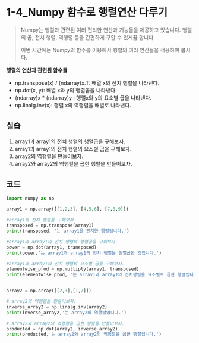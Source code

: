 # 1-4_Numpy 함수로 행렬연산 다루기

> Numpy는 행렬과 관련된 여러 편리한 연산과 기능들을 제공하고 있습니다. 행렬의 곱, 전치 행렬, 역행렬 등을 간편하게 구할 수 있게끔 합니다.
>
> 이번 시간에는 Numpy의 함수를 이용해서 행렬의 여러 연산들을 적용하여 봅시다.



**행렬의 연산과 관련된 함수들**

- np.transpose(x) / (ndarray)x.T: 배열 x의 전치 행렬을 나타낸다.
- np.dot(x, y): 배열 x와 y의 행렬곱을 나타낸다.
- (ndarray)x * (ndarray)y : 행렬x와 y의 요소별 곱을 나타낸다.
- np.linalg.inv(x): 행렬 x의 역행렬을 배열로 나타낸다.



## 실습

1. array1과 array1의 전치 행렬의 행렬곱을 구해보자.
2. array1과 array1의 전치 행렬의 요소별 곱을 구해보자.
3. array2의 역행렬을 만들어보자.
4. array2와 array2의 역행렬을 곱한 행렬을 만들어보자.



## 코드

```python
import numpy as np

array1 = np.array([[1,2,3], [4,5,6], [7,8,9]])

#array1의 전치 행렬을 구해보자.
transposed = np.transpose(array1)
print(transposed, '는 array1을 전치한 행렬입니다.')    

#array1과 array1의 전치 행렬의 행렬곱을 구해보자.
power = np.dot(array1, transposed)
print(power,'는 array1과 array1의 전치 행렬을 행렬곱한 것입니다.')

#array1과 array1의 전치 행렬의 요소별 곱을 구해보자.
elementwise_prod = np.multiply(array1, transposed)
print(elementwise_prod, '는 array1과 array1의 전치행렬을 요소별로 곱한 행렬입니다.')


array2 = np.array([[2,3],[1,7]])

# array2의 역행렬을 만들어보자.
inverse_array2 = np.linalg.inv(array2)
print(inverse_array2,'는 array2의 역행렬입니다.')

# array2와 array2의 역행렬을 곱한 행렬을 만들어보자.
producted = np.dot(array2, inverse_array2)
print(producted,'는 array2와 array2의 역행렬을 곱한 행렬입니다.')
```

